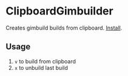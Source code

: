 # ClipboardGimbuilder

Creates gimbuild builds from clipboard. [Install](https://thelazysquid.github.io/gimloader/?installUrl=https://raw.githubusercontent.com/Ashwagandhae/gimbuild/main/plugins/clipboard-gimbuilder/ClipboardGimbuilder.js).

## Usage

1. `v` to build from clipboard
2. `x` to unbuild last build
